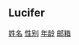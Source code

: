 ## Lucifer
<!DOCTYPE html>
<html lang="en">
<head>
    <meta charset="UTF-8">
    <title>Title</title>
    <link rel="stylesheet" href="bootstrap/css/bootstrap.min.css">
    <link rel="stylesheet" href="https://cdn.bootcss.com/font-awesome/4.7.0/css/font-awesome.min.css">
</head>
<body>
<div class="container">
    <div class="row">
        <div class="list-group">
            <a href="" class="list-group-item"><i class="fa fa-qq"></i> 姓名</a>
            <a href="" class="list-group-item"><i class="fa fa-qq"></i> 性别</a>
            <a href="" class="list-group-item"><i class="fa fa-qq"></i> 年龄</a>
            <a href="" class="list-group-item"><i class="fa fa-qq"></i> 邮箱</a>
        </div>
    </div>
</div>

</body>
</html>
